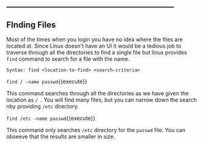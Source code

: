 ## ____________________________________________

## FInding Files

Most of the times when you login you have no idea where the files are located at. Since Linux doesn't have an UI it would be a tedious job to traverse through all the directories to find a single file but linux provides `find` command to search for a file with the name.

`Syntax: find <location-to-find> <search-criteria>`

`find / -name passwd`{{execute}} 

This command searches through all the directories as we have given the location as `/ `. You will find many files, but you can narrow down the search nby providing `/etc` directory.

`find /etc -name passwd`{{execute}} 

This command only searches `/etc` directory for the `passwd` file. You can obseeve that the results are smaller in size.